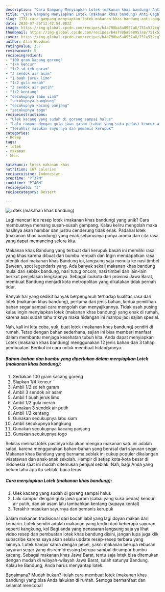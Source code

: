 ```yaml
---
description: "Cara Gampang Menyiapkan Lotek (makanan khas bandung) Anti Gagal"
title: "Cara Gampang Menyiapkan Lotek (makanan khas bandung) Anti Gagal"
slug: 1731-cara-gampang-menyiapkan-lotek-makanan-khas-bandung-anti-gagal
date: 2020-07-26T12:42:54.082Z
image: https://img-global.cpcdn.com/recipes/b4a798ba5a8957a8/751x532cq70/lotek-makanan-khas-bandung-foto-resep-utama.jpg
thumbnail: https://img-global.cpcdn.com/recipes/b4a798ba5a8957a8/751x532cq70/lotek-makanan-khas-bandung-foto-resep-utama.jpg
cover: https://img-global.cpcdn.com/recipes/b4a798ba5a8957a8/751x532cq70/lotek-makanan-khas-bandung-foto-resep-utama.jpg
author: Alan Goodman
ratingvalue: 3.7
reviewcount: 5
recipeingredient:
- "100 gram kacang goreng"
- "1/4 kencur"
- "1/2 sd teh garam"
- "3 sendok air asam"
- "1 buah jeruk limo"
- "1/2 gula merah"
- "3 sendok air putih"
- "1/2 kentang"
- "secukupnya labu siam"
- "secukupnya kangkung"
- "secukupnya kacang panjang"
- "secukupnya togo"
recipeinstructions:
- "Ulek kacang yang sudah di goreng sampai halus"
- "Lalu campur dengan gula jawa garam (cabai yang suka pedas) kencur air putih, dan air asam lalu tambahkan kentang (supaya kental)"
- "Terakhir masukan sayurnya dan pemanis kerupuk"
categories:
- Resep
tags:
- lotek
- makanan
- khas

katakunci: lotek makanan khas 
nutrition: 167 calories
recipecuisine: Indonesian
preptime: "PT37M"
cooktime: "PT46M"
recipeyield: "3"
recipecategory: Dessert

---
```



![Lotek (makanan khas bandung)](https://img-global.cpcdn.com/recipes/b4a798ba5a8957a8/751x532cq70/lotek-makanan-khas-bandung-foto-resep-utama.jpg)

Lagi mencari ide resep lotek (makanan khas bandung) yang unik? Cara membuatnya memang susah-susah gampang. Kalau keliru mengolah maka hasilnya akan hambar dan justru cenderung tidak enak. Padahal lotek (makanan khas bandung) yang enak seharusnya punya aroma dan cita rasa yang dapat memancing selera kita.

Makanan khas Bandung yang terbuat dari kerupuk basah ini memiliki rasa yang khas karena dibuat dari bumbu rempah dan Ingin mendapatkan rasa otentik dari makanan khas Bandung ini, langsung saja menuju ke nasi timbel Bawean, spot legendaris yang. Ada banyak sekali makanan khas bandung mulai dari seblak bandung, nasi tutug oncom, nasi timbel dan lain-lain berikut penjelasan lengkapnya. Sebagai ibukota dari provinsi Jawa Barat, membuat Bandung menjadi kota metropolitan yang dikatakan tidak pernah tidur.

Banyak hal yang sedikit banyak berpengaruh terhadap kualitas rasa dari lotek (makanan khas bandung), pertama dari jenis bahan, kedua pemilihan bahan segar sampai cara mengolah dan menyajikannya. Tidak usah pusing kalau ingin menyiapkan lotek (makanan khas bandung) yang enak di rumah, karena asal sudah tahu triknya maka hidangan ini mampu jadi sajian spesial.


Nah, kali ini kita coba, yuk, buat lotek (makanan khas bandung) sendiri di rumah. Tetap dengan bahan sederhana, sajian ini bisa memberi manfaat dalam membantu menjaga kesehatan tubuh kita. Anda dapat menyiapkan Lotek (makanan khas bandung) menggunakan 12 jenis bahan dan 3 tahap pembuatan. Berikut ini cara untuk membuat hidangannya.

<!--inarticleads1-->

##### Bahan-bahan dan bumbu yang diperlukan dalam menyiapkan Lotek (makanan khas bandung):

1. Sediakan 100 gram kacang goreng
1. Siapkan 1/4 kencur
1. Ambil 1/2 sd teh garam
1. Ambil 3 sendok air asam
1. Ambil 1 buah jeruk limo
1. Ambil 1/2 gula merah
1. Gunakan 3 sendok air putih
1. Ambil 1/2 kentang
1. Gunakan secukupnya labu siam
1. Ambil secukupnya kangkung
1. Gunakan secukupnya kacang panjang
1. Gunakan secukupnya togo


Sekilas melihat lotek pastinya kita akan mengira makanan satu ini adalah salad, karena menggunakan bahan-bahan yang berasal dari sayuran segar. Makanan khas Bandung yang bernama seblak ini cukup populer dikalangan wisatawan dan anak-anak sekolah. Hampir di setiap kota-kota besar di Indonesia saat ini mudah ditemukan penjual seblak. Nah, bagi Anda yang belum tahu apa itu seblak, baca terus. 

<!--inarticleads2-->

##### Cara menyiapkan Lotek (makanan khas bandung):

1. Ulek kacang yang sudah di goreng sampai halus
1. Lalu campur dengan gula jawa garam (cabai yang suka pedas) kencur air putih, dan air asam lalu tambahkan kentang (supaya kental)
1. Terakhir masukan sayurnya dan pemanis kerupuk


Salam makanan tradisional dari bocah labil yang lagi doyan makan dari kemarin. Lotek sendiri adalah makanan yang terdiri dari beberapa sayuran seperti kangkung, kol Bagi anda yang penasaran langsung saja ya lihat video resep dan pembuatan lotek khas bandung disini, jangan lupa juga klik subscribe karena saya akan selalu update resep-resep terbaru yang lainnya. Lotek hampir sama dengan pecel, yakni makanan berupa rebusan sayuran segar yang disiram dressing berupa sambal dicampur bumbu kacang. Sebagai makanan khas Jawa Barat, tentu saja lotek bisa ditemukan dengan mudah di wilayah-wilayah Jawa Barat, salah satunya Bandung. Kalau ke Bandung, Anda harus menyantap lotek. 

Bagaimana? Mudah bukan? Itulah cara membuat lotek (makanan khas bandung) yang bisa Anda lakukan di rumah. Semoga bermanfaat dan selamat mencoba!

